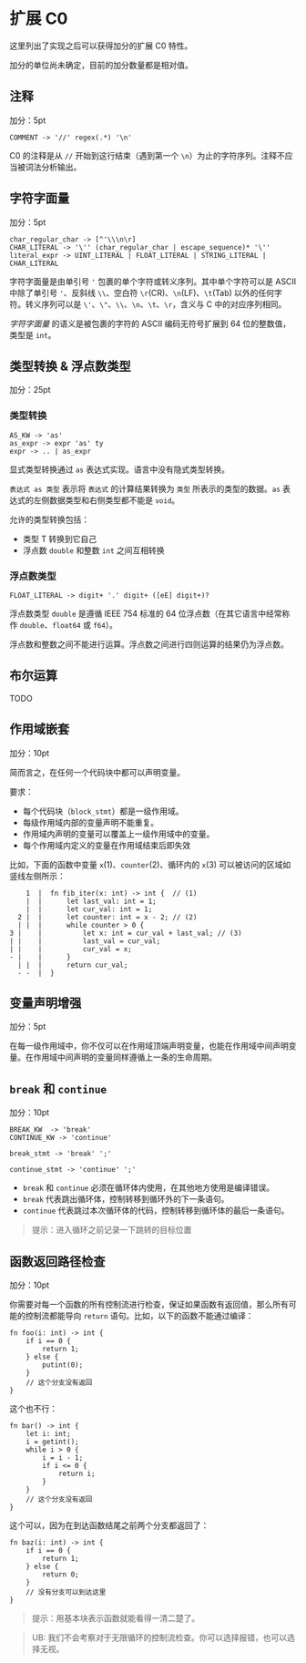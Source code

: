 # 扩展 C0

这里列出了实现之后可以获得加分的扩展 C0 特性。

加分的单位尚未确定，目前的加分数量都是相对值。

## 注释

加分：5pt

```
COMMENT -> '//' regex(.*) '\n'
```

C0 的注释是从 `//` 开始到这行结束（遇到第一个 `\n`）为止的字符序列。注释不应当被词法分析输出。

## 字符字面量

加分：5pt

```
char_regular_char -> [^'\\\n\r]
CHAR_LITERAL -> '\'' (char_regular_char | escape_sequence)* '\''
literal_expr -> UINT_LITERAL | FLOAT_LITERAL | STRING_LITERAL | CHAR_LITERAL
```

字符字面量是由单引号 `'` 包裹的单个字符或转义序列。其中单个字符可以是 ASCII 中除了单引号 `'`、反斜线 `\\`、空白符 `\r`(CR)、`\n`(LF)、`\t`(Tab) 以外的任何字符。转义序列可以是 `\'`、`\"`、`\\`、`\n`、`\t`、`\r`，含义与 C 中的对应序列相同。

_字符字面量_ 的语义是被包裹的字符的 ASCII 编码无符号扩展到 64 位的整数值，类型是 `int`。

## 类型转换 & 浮点数类型

加分：25pt

### 类型转换

```
AS_KW -> 'as'
as_expr -> expr 'as' ty
expr -> .. | as_expr
```

显式类型转换通过 `as` 表达式实现。语言中没有隐式类型转换。

`表达式 as 类型` 表示将 `表达式` 的计算结果转换为 `类型` 所表示的类型的数据。`as` 表达式的左侧数据类型和右侧类型都不能是 `void`。

允许的类型转换包括：

- 类型 T 转换到它自己
- 浮点数 `double` 和整数 `int` 之间互相转换

### 浮点数类型

```
FLOAT_LITERAL -> digit+ '.' digit+ ([eE] digit+)?
```

浮点数类型 `double` 是遵循 IEEE 754 标准的 64 位浮点数（在其它语言中经常称作 `double`、`float64` 或 `f64`）。

浮点数和整数之间不能进行运算。浮点数之间进行四则运算的结果仍为浮点数。

## 布尔运算

TODO

## 作用域嵌套

加分：10pt

简而言之，在任何一个代码块中都可以声明变量。

要求：

- 每个代码块（`block_stmt`）都是一级作用域。
- 每级作用域内部的变量声明不能重复。
- 作用域内声明的变量可以覆盖上一级作用域中的变量。
- 每个作用域内定义的变量在作用域结束后即失效

比如，下面的函数中变量 `x`(1)、`counter`(2)、循环内的 `x`(3) 可以被访问的区域如竖线左侧所示：

```rust,ignore
    1  |  fn fib_iter(x: int) -> int {  // (1)
    |  |      let last_val: int = 1;
    |  |      let cur_val: int = 1;
  2 |  |      let counter: int = x - 2; // (2)
  | |  |      while counter > 0 {
3 |    |          let x: int = cur_val + last_val; // (3)
| |    |          last_val = cur_val;
| |    |          cur_val = x;
- |    |      }
  | |  |      return cur_val;
  - -  |  }
```

## 变量声明增强

加分：5pt

在每一级作用域中，你不仅可以在作用域顶端声明变量，也能在作用域中间声明变量。在作用域中间声明的变量同样遵循上一条的生命周期。

## `break` 和 `continue`

加分：10pt

```
BREAK_KW  -> 'break'
CONTINUE_KW -> 'continue'

break_stmt -> 'break' ';'

continue_stmt -> 'continue' ';'
```

- `break` 和 `continue` 必须在循环体内使用，在其他地方使用是编译错误。
- `break` 代表跳出循环体，控制转移到循环外的下一条语句。
- `continue` 代表跳过本次循环体的代码，控制转移到循环体的最后一条语句。

> 提示：进入循环之前记录一下跳转的目标位置

## 函数返回路径检查

加分：10pt

你需要对每一个函数的所有控制流进行检查，保证如果函数有返回值，那么所有可能的控制流都能导向 `return` 语句。比如，以下的函数不能通过编译：

```rust,ignore
fn foo(i: int) -> int {
    if i == 0 {
        return 1;
    } else {
        putint(0);
    }
    // 这个分支没有返回
}
```

这个也不行：

```rust,ignore
fn bar() -> int {
    let i: int;
    i = getint();
    while i > 0 {
        i = i - 1;
        if i <= 0 {
            return i;
        }
    }
    // 这个分支没有返回
}
```

这个可以，因为在到达函数结尾之前两个分支都返回了：

```rust,ignore
fn baz(i: int) -> int {
    if i == 0 {
        return 1;
    } else {
        return 0;
    }
    // 没有分支可以到达这里
}
```

> 提示：用基本块表示函数就能看得一清二楚了。

> UB: 我们不会考察对于无限循环的控制流检查。你可以选择报错，也可以选择无视。
